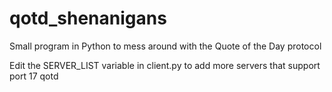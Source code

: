 # qotd_shenanigans
Small program in Python to mess around with the Quote of the Day protocol

Edit the SERVER_LIST variable in client.py to add more servers that support port 17 qotd
